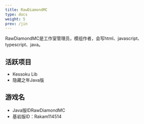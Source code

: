 ```yaml
---
title: RawDiamondMC
type: docs
weight: 5
prev: /jin
---
```

RawDiamondMC是工作室管理员，模组作者，会写html、javascript、typescript、java。

## 活跃项目
- Kessoku Lib
- 隐藏之年Java版

## 游戏名
- Java版IDRawDiamondMC
- 基岩版ID：Rakam114514